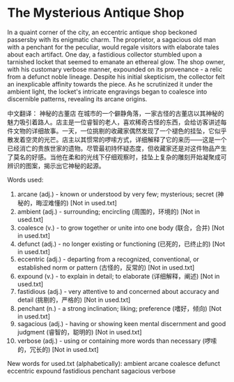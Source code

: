 # The Mysterious Antique Shop

In a quaint corner of the city, an eccentric antique shop beckoned passersby with its enigmatic charm. The proprietor, a sagacious old man with a penchant for the peculiar, would regale visitors with elaborate tales about each artifact. One day, a fastidious collector stumbled upon a tarnished locket that seemed to emanate an ethereal glow. The shop owner, with his customary verbose manner, expounded on its provenance - a relic from a defunct noble lineage. Despite his initial skepticism, the collector felt an inexplicable affinity towards the piece. As he scrutinized it under the ambient light, the locket's intricate engravings began to coalesce into discernible patterns, revealing its arcane origins.

中文翻译：
神秘的古董店
在城市的一个僻静角落，一家古怪的古董店以其神秘的魅力吸引着路人。店主是一位睿智的老人，喜欢稀奇古怪的东西，会给访客讲述每件文物的详细故事。一天，一位挑剔的收藏家偶然发现了一个褪色的挂坠，它似乎散发着空灵的光芒。店主以其惯常的啰嗦方式，详细解释了它的来历——这是一个已经消亡的贵族世家的遗物。尽管最初持怀疑态度，但收藏家还是对这件物品产生了莫名的好感。当他在柔和的光线下仔细观察时，挂坠上复杂的雕刻开始凝聚成可辨识的图案，揭示出它神秘的起源。

Words used:
1. arcane (adj.) - known or understood by very few; mysterious; secret (神秘的，晦涩难懂的) [Not in used.txt]
2. ambient (adj.) - surrounding; encircling (周围的，环境的) [Not in used.txt]
3. coalesce (v.) - to grow together or unite into one body (联合，合并) [Not in used.txt]
4. defunct (adj.) - no longer existing or functioning (已死的，已终止的) [Not in used.txt]
5. eccentric (adj.) - departing from a recognized, conventional, or established norm or pattern (古怪的，反常的) [Not in used.txt]
6. expound (v.) - to explain in detail; to elaborate (详细解释，阐述) [Not in used.txt]
7. fastidious (adj.) - very attentive to and concerned about accuracy and detail (挑剔的，严格的) [Not in used.txt]
8. penchant (n.) - a strong inclination; liking; preference (嗜好，倾向) [Not in used.txt]
9. sagacious (adj.) - having or showing keen mental discernment and good judgment (睿智的，聪明的) [Not in used.txt]
10. verbose (adj.) - using or containing more words than necessary (啰嗦的，冗长的) [Not in used.txt]

New words for used.txt (alphabetically):
ambient
arcane
coalesce
defunct
eccentric
expound
fastidious
penchant
sagacious
verbose
